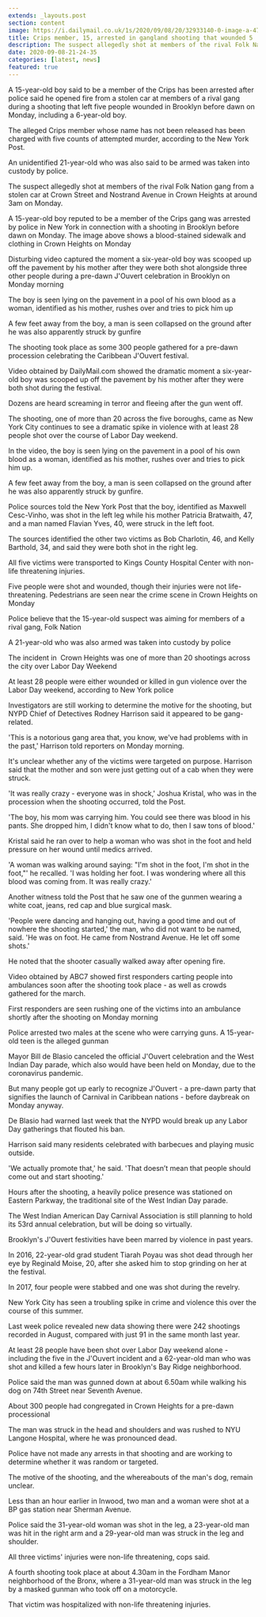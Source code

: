 ```yaml
---
extends: _layouts.post
section: content
image: https://i.dailymail.co.uk/1s/2020/09/08/20/32933140-0-image-a-47_1599595182676.jpg 
title: Crips member, 15, arrested in gangland shooting that wounded 5 
description: The suspect allegedly shot at members of the rival Folk Nation gang from a stolen car at Crown Street and Nostrand Avenue in Crown Heights, Brooklyn, at around 3am on Monday. 
date: 2020-09-08-21-24-35 
categories: [latest, news] 
featured: true 
--- 
```

A 15-year-old boy said to be a member of the Crips has been arrested after police said he opened fire from a stolen car at members of a rival gang during a shooting that left five people wounded in Brooklyn before dawn on Monday, including a 6-year-old boy.

The alleged Crips member whose name has not been released has been charged with five counts of attempted murder, according to the New York Post.

An unidentified 21-year-old who was also said to be armed was taken into custody by police. 

The suspect allegedly shot at members of the rival Folk Nation gang from a stolen car at Crown Street and Nostrand Avenue in Crown Heights at around 3am on Monday.

A 15-year-old boy reputed to be a member of the Crips gang was arrested by police in New York in connection with a shooting in Brooklyn before dawn on Monday. The image above shows a blood-stained sidewalk and clothing in Crown Heights on Monday

Disturbing video captured the moment a six-year-old boy was scooped up off the pavement by his mother after they were both shot alongside three other people during a pre-dawn J'Ouvert celebration in Brooklyn on Monday morning

The boy is seen lying on the pavement in a pool of his own blood as a woman, identified as his mother, rushes over and tries to pick him up

A few feet away from the boy, a man is seen collapsed on the ground after he was also apparently struck by gunfire

The shooting took place as some 300 people gathered for a pre-dawn procession celebrating the Caribbean J'Ouvert festival.

Video obtained by DailyMail.com showed the dramatic moment a six-year-old boy was scooped up off the pavement by his mother after they were both shot during the festival.

Dozens are heard screaming in terror and fleeing after the gun went off. 

The shooting, one of more than 20 across the five boroughs, came as New York City continues to see a dramatic spike in violence with at least 28 people shot over the course of Labor Day weekend.  

In the video, the boy is seen lying on the pavement in a pool of his own blood as a woman, identified as his mother, rushes over and tries to pick him up. 

A few feet away from the boy, a man is seen collapsed on the ground after he was also apparently struck by gunfire. 

Police sources told the New York Post that the boy, identified as Maxwell Cesc-Vinho, was shot in the left leg while his mother Patricia Bratwaith, 47, and a man named Flavian Yves, 40, were struck in the left foot. 

The sources identified the other two victims as Bob Charlotin, 46, and Kelly Barthold, 34, and said they were both shot in the right leg.  

All five victims were transported to Kings County Hospital Center with non-life threatening injuries.   

Five people were shot and wounded, though their injuries were not life-threatening. Pedestrians are seen near the crime scene in Crown Heights on Monday

Police believe that the 15-year-old suspect was aiming for members of a rival gang, Folk Nation

A 21-year-old who was also armed was taken into custody by police

The incident in  Crown Heights was one of more than 20 shootings across the city over Labor Day Weekend

At least 28 people were either wounded or killed in gun violence over the Labor Day weekend, according to New York police

Investigators are still working to determine the motive for the shooting, but NYPD Chief of Detectives Rodney Harrison said it appeared to be gang-related.

'This is a notorious gang area that, you know, we've had problems with in the past,' Harrison told reporters on Monday morning.  

It's unclear whether any of the victims were targeted on purpose. Harrison said that the mother and son were just getting out of a cab when they were struck.  

'It was really crazy - everyone was in shock,' Joshua Kristal, who was in the procession when the shooting occurred, told the Post.  

'The boy, his mom was carrying him. You could see there was blood in his pants. She dropped him, I didn't know what to do, then I saw tons of blood.' 

Kristal said he ran over to help a woman who was shot in the foot and held pressure on her wound until medics arrived. 

'A woman was walking around saying: "I'm shot in the foot, I'm shot in the foot,"' he recalled. 'I was holding her foot. I was wondering where all this blood was coming from. It was really crazy.' 

Another witness told the Post that he saw one of the gunmen wearing a white coat, jeans, red cap and blue surgical mask.   

'People were dancing and hanging out, having a good time and out of nowhere the shooting started,' the man, who did not want to be named, said. 'He was on foot. He came from Nostrand Avenue. He let off some shots.'

He noted that the shooter casually walked away after opening fire.  

Video obtained by ABC7 showed first responders carting people into ambulances soon after the shooting took place - as well as crowds gathered for the march.

 First responders are seen rushing one of the victims into an ambulance shortly after the shooting on Monday morning

Police arrested two males at the scene who were carrying guns. A 15-year-old teen is the alleged gunman

Mayor Bill de Blasio canceled the official J'Ouvert celebration and the West Indian Day parade, which also would have been held on Monday, due to the coronavirus pandemic. 

But many people got up early to recognize J'Ouvert - a pre-dawn party that signifies the launch of Carnival in Caribbean nations - before daybreak on Monday anyway.   

De Blasio had warned last week that the NYPD would break up any Labor Day gatherings that flouted his ban. 

Harrison said many residents celebrated with barbecues and playing music outside.  

'We actually promote that,' he said. 'That doesn’t mean that people should come out and start shooting.'

Hours after the shooting, a heavily police presence was stationed on Eastern Parkway, the traditional site of the West Indian Day parade.  

The West Indian American Day Carnival Association is still planning to hold its 53rd annual celebration, but will be doing so virtually.  

Brooklyn's J'Ouvert festivities have been marred by violence in past years.

In 2016, 22-year-old grad student Tiarah Poyau was shot dead through her eye by Reginald Moise, 20, after she asked him to stop grinding on her at the festival. 

In 2017, four people were stabbed and one was shot during the revelry. 

New York City has seen a troubling spike in crime and violence this over the course of this summer. 

Last week police revealed new data showing there were 242 shootings recorded in August, compared with just 91 in the same month last year.   

At least 28 people have been shot over Labor Day weekend alone - including the five in the J'Ouvert incident and a 62-year-old man who was shot and killed a few hours later in Brooklyn's Bay Ridge neighborhood.  

Police said the man was gunned down at about 6.50am while walking his dog on 74th Street near Seventh Avenue.  

About 300 people had congregated in Crown Heights for a pre-dawn processional

The man was struck in the head and shoulders and was rushed to NYU Langone Hospital, where he was pronounced dead.  

Police have not made any arrests in that shooting and are working to determine whether it was random or targeted. 

The motive of the shooting, and the whereabouts of the man's dog, remain unclear.  

Less than an hour earlier in Inwood, two man and a woman were shot at a BP gas station near Sherman Avenue. 

Police said the 31-year-old woman was shot in the leg, a 23-year-old man was hit in the right arm and a 29-year-old man was struck in the leg and shoulder.

All three victims' injuries were non-life threatening, cops said.  

A fourth shooting took place at about 4.30am in the Fordham Manor neighborhood of the Bronx, where a 31-year-old man was struck in the leg by a masked gunman who took off on a motorcycle. 

That victim was hospitalized with non-life threatening injuries.  


